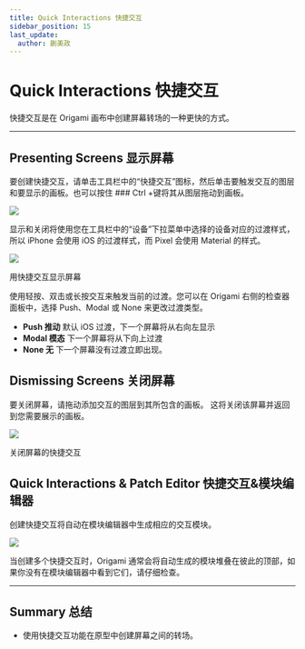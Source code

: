 ```yaml
---
title: Quick Interactions 快捷交互
sidebar_position: 15
last_update:
  author: 蒯美政
---
```


# Quick Interactions 快捷交互

快捷交互是在 Origami 画布中创建屏幕转场的一种更快的方式。

---

## Presenting Screens 显示屏幕

要创建快捷交互，请单击工具栏中的“快捷交互”图标，然后单击要触发交互的图层和要显示的画板。也可以按住 ### Ctrl +键将其从图层拖动到画板。

![](https://origami.design/public/images/documentation/quick_interaction_icon.png)

显示和关闭将使用您在工具栏中的“设备”下拉菜单中选择的设备对应的过渡样式，所以 iPhone 会使用 iOS 的过渡样式，而 Pixel 会使用 Material 的样式。

![](https://origami.design/public/images/documentation/quick_interactions_present@2x.png)

用快捷交互显示屏幕

使用轻按、双击或长按交互来触发当前的过渡。您可以在 Origami 右侧的检查器面板中，选择 Push、Modal 或 None 来更改过渡类型。

- **Push 推动** 默认 iOS 过渡，下一个屏幕将从右向左显示
- **Modal 模态** 下一个屏幕将从下向上过渡
- **None 无** 下一个屏幕没有过渡立即出现。

## Dismissing Screens 关闭屏幕

要关闭屏幕，请拖动添加交互的图层到其所包含的画板。 这将关闭该屏幕并返回到您需要展示的画板。

![](https://origami.design/public/images/documentation/quick_interactions_dismiss@2x.png)

关闭屏幕的快捷交互

## Quick Interactions & Patch Editor 快捷交互&模块编辑器

创建快捷交互将自动在模块编辑器中生成相应的交互模块。

![](@site/static/img/docs/Canvas/quick-interactions-1.png)

当创建多个快捷交互时，Origami 通常会将自动生成的模块堆叠在彼此的顶部，如果你没有在模块编辑器中看到它们，请仔细检查。

---

## Summary 总结

- 使用快捷交互功能在原型中创建屏幕之间的转场。
